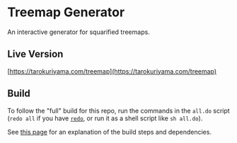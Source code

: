 # Treemap Generator

An interactive generator for squarified treemaps.

## Live Version

[https://tarokuriyama.com/treemap](https://tarokuriyama.com/treemap)

## Build

To follow the "full" build for this repo, run the commands in the `all.do` script (`redo all` if you have [`redo`](https://redo.readthedocs.io/en/latest/), or run it as a shell script like `sh all.do`).


See [this page](https://tkuriyama.github.io/general/2021/04/22/Building-Elm.html) for an explanation of the build steps and dependencies.
